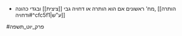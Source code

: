 - מח' ראשונים אם הוא הותרה או דחויה גבי [[ציצית]] ובגדי כהונה, [[הותרה ודחויה#^cfc5f1|ע"ש]]

#פרק_יוט_תשפה 